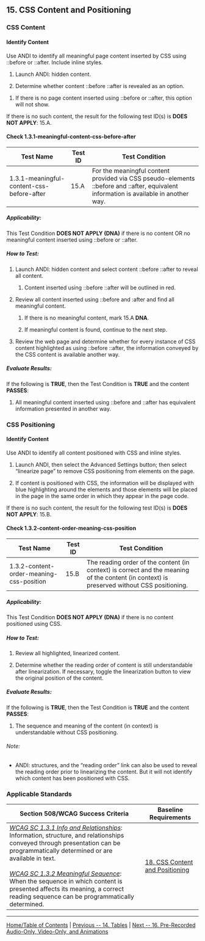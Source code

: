 ## 15. CSS Content and Positioning

### CSS Content

#### Identify Content

Use ANDI to identify all meaningful page content inserted by CSS using ::before or ::after. Include inline styles.

1.  Launch ANDI: hidden content.

2.  Determine whether content ::before ::after is revealed as an option.

<!-- -->

1.  If there is no page content inserted using ::before or ::after, this option will not show.

If there is no such content, the result for the following test ID(s) is **DOES NOT APPLY**: 15.A.

#### Check 1.3.1-meaningful-content-css-before-after 

| Test Name                                 | Test ID | Test Condition                                                                                                                                                                    |
|-------------------------------------------|---------|-----------------------------------------------------------------------------------------------------------------------------------------------------------------------------------|
| 1.3.1-meaningful-content-css-before-after | 15.A    | <span id="OLE_LINK92" class="anchor"></span>For the meaningful content provided via CSS pseudo-elements ::before and ::after, equivalent information is available in another way. |

##### Applicability:

This Test Condition **DOES NOT APPLY (DNA)** if there is no content OR no meaningful content inserted using ::before or ::after.

##### How to Test:

1.  Launch ANDI: hidden content and select content ::before ::after to reveal all content.

    1.  Content inserted using ::before ::after will be outlined in red.

2.  Review all content inserted using ::before and :after and find all meaningful content.

    1.  If there is no meaningful content, mark 15.A **DNA**.

    2.  If meaningful content is found, continue to the next step.

3.  Review the web page and determine whether for every instance of CSS content highlighted as using ::before ::after, the information conveyed by the CSS content is available another way.

##### Evaluate Results:

If the following is **TRUE**, then the Test Condition is **TRUE** and the content **PASSES**:

1.  All meaningful content inserted using ::before and ::after has equivalent information presented in another way.

### CSS Positioning

#### Identify Content

Use ANDI to identify all content positioned with CSS and inline styles.

1.  Launch ANDI, then select the Advanced Settings button; then select “linearize page” to remove CSS positioning from elements on the page.

2.  If content is positioned with CSS, the information will be displayed with blue highlighting around the elements and those elements will be placed in the page in the same order in which they appear in the page code.

If there is no such content, the result for the following test ID(s) is **DOES NOT APPLY**: 15.B.

#### Check 1.3.2-content-order-meaning-css-position 

| Test Name                                | Test ID | Test Condition                                                                                                                                                                         |
|------------------------------------------|---------|----------------------------------------------------------------------------------------------------------------------------------------------------------------------------------------|
| 1.3.2-content-order-meaning-css-position | 15.B    | <span id="OLE_LINK94" class="anchor"></span>The reading order of the content (in context) is correct and the meaning of the content (in context) is preserved without CSS positioning. |

##### Applicability:

This Test Condition **DOES NOT APPLY (DNA)** if there is no content positioned using CSS.

##### How to Test:

1.  Review all highlighted, linearized content.

2.  Determine whether the reading order of content is still understandable after linearization. If necessary, toggle the linearization button to view the original position of the content.

##### Evaluate Results:

If the following is **TRUE**, then the Test Condition is **TRUE** and the content **PASSES**:

1.  The sequence and meaning of the content (in context) is understandable without CSS positioning.

###### Note:

-   ANDI: structures, and the “reading order” link can also be used to reveal the reading order prior to linearizing the content. But it will not identify which content has been positioned with CSS.

### Applicable Standards

| Section 508/WCAG Success Criteria                                                                                                                                                                                                                                         | Baseline Requirements                                                                                            |
|---------------------------------------------------------------------------------------------------------------------------------------------------------------------------------------------------------------------------------------------------------------------------|------------------------------------------------------------------------------------------------------------------|
| [*WCAG SC 1.3.1 Info and Relationships*](https://www.w3.org/TR/UNDERSTANDING-WCAG20/content-structure-separation-programmatic.html): Information, structure, and relationships conveyed through presentation can be programmatically determined or are available in text.<br><br> [*WCAG SC 1.3.2 Meaningful Sequence*](https://www.w3.org/TR/UNDERSTANDING-WCAG20/content-structure-separation-sequence.html): When the sequence in which content is presented affects its meaning, a correct reading sequence can be programmatically determined.        | [18. CSS Content and Positioning](https://section508coordinators.github.io/ICTTestingBaseline/18Stylesheet.html) |

----------------------------------------
[Home/Table of Contents](index.md) | [Previous -- 14. Tables](tables.md) | [Next -- 16. Pre-Recorded Audio-Only, Video-Only, and Animations](audiovideo.md)
